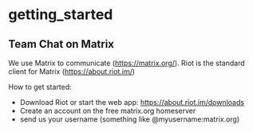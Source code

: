 # getting_started

## Team Chat on Matrix
We use Matrix to communicate (https://matrix.org/). Riot is the standard client for Matrix (https://about.riot.im/)

How to get started:
- Download Riot or start the web app: https://about.riot.im/downloads
- Create an account on the free matrix.org homeserver
- send us your username (something like @myusername:matrix.org)


